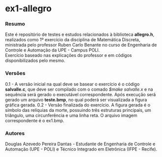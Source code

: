 # ex1-allegro

### Resumo
Este é repositório de testes e estudos relacionados à biblioteca **allegro.h**, realizados como 1º exercício da disciplina de Matemática Discreta, ministrada pelo professor Ruben Carlo Benante no curso de Engenharia de Controle e Automação da UPE - Campus POLI.  
Exercício baseado nas explicações do professor e em códigos disponibilizados pelo mesmo.

### Versões
0.1 - A versão inicial na qual deve se basear o exercício é o código **salvalle.c**, que deve ser compilado com o comado *$make salvalle.x* e na sequência será gerado o executável correspondente. Após execução será gerado um arquivo **teste.bmp**, no qual poderá ser visualizada a figura gráfica gerada.
0.2 - Versão finalizada do exercício. A figura gerada é o símbolo das relíquias da morte, possuindo três estruturas principais, um triângulo, uma circunferência e uma linha reta. O arquivo imagem correspondente é o ex1.bmp.

### Autores
Douglas Azevedo Pereira Dantas - Estudante de Engenharia de Controle e Automação (UPE - POLI) e Técnico Integrado em Eletrônica (IFPE - Recife).
